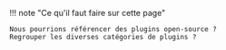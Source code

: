!!! note "Ce qu'il faut faire sur cette page"

    Nous pourrions référencer des plugins open-source ?  
    Regrouper les diverses catégories de plugins ?  
